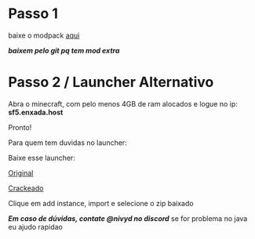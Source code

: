 # Passo 1

baixe o modpack [aqui](https://download1584.mediafire.com/l312fh0pdkrgHIrqjtIhiAWjpujV36fyEM4PdqjQTX8-3huulZfcQzkoDO-Kixhb_5dBAzAyUjzeSrin5Sa4uQkt7lFOVFArjHG2tTCBRiJXjXpwy9PZlQ7DBjPfr6U0ScPAaWe8c567bkhOTZ1Ciz4T-SEXGX2U0xo8n9qw8UTdAw/ldoznuf7t3kzvn5/sf5.zip)

***baixem pelo git pq tem mod extra***
# Passo 2 / Launcher Alternativo

Abra o minecraft, com pelo menos 4GB de ram alocados e logue no ip:
**sf5.enxada.host**

Pronto!

Para quem tem duvidas no launcher:

Baixe esse launcher: 

[Original](https://prismlauncher.org/download/)


[Crackeado](https://github.com/Diegiwg/PrismLauncher-Cracked/releases/download/9.0/PrismLauncher-Windows-MSVC-Setup-9.0.exe)

Clique em add instance, import e selecione o zip baixado

***Em caso de dúvidas, contate @nivyd no discord***
se for problema no java eu ajudo rapidao

